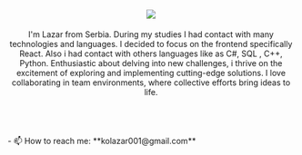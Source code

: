 <h1 align="center">
    <img src="https://readme-typing-svg.herokuapp.com/?font=Righteous&size=35&center=true&vCenter=true&width=500&height=70&duration=4000&lines=Hi+There!+👋;+I'm+Lazar+Kostic!;" />
</h1>
<div align="center">
    I'm Lazar from Serbia. During my studies I had contact with many technologies and languages. I decided to focus on the frontend specifically React. Also i had contact with others languages like as C#, SQL , C++, Python. Enthusiastic about delving into new challenges, i thrive on the excitement of exploring and implementing cutting-edge solutions. I love collaborating in team environments, where collective efforts bring ideas to life.
</div>
<br/>
<br/>
<br/>
<br/>
- 📫 How to reach me: **kolazar001@gmail.com**
